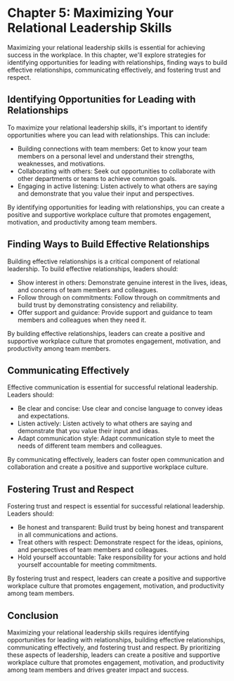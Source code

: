 Chapter 5: Maximizing Your Relational Leadership Skills
=======================================================

Maximizing your relational leadership skills is essential for achieving success in the workplace. In this chapter, we'll explore strategies for identifying opportunities for leading with relationships, finding ways to build effective relationships, communicating effectively, and fostering trust and respect.

Identifying Opportunities for Leading with Relationships
--------------------------------------------------------

To maximize your relational leadership skills, it's important to identify opportunities where you can lead with relationships. This can include:

* Building connections with team members: Get to know your team members on a personal level and understand their strengths, weaknesses, and motivations.
* Collaborating with others: Seek out opportunities to collaborate with other departments or teams to achieve common goals.
* Engaging in active listening: Listen actively to what others are saying and demonstrate that you value their input and perspectives.

By identifying opportunities for leading with relationships, you can create a positive and supportive workplace culture that promotes engagement, motivation, and productivity among team members.

Finding Ways to Build Effective Relationships
---------------------------------------------

Building effective relationships is a critical component of relational leadership. To build effective relationships, leaders should:

* Show interest in others: Demonstrate genuine interest in the lives, ideas, and concerns of team members and colleagues.
* Follow through on commitments: Follow through on commitments and build trust by demonstrating consistency and reliability.
* Offer support and guidance: Provide support and guidance to team members and colleagues when they need it.

By building effective relationships, leaders can create a positive and supportive workplace culture that promotes engagement, motivation, and productivity among team members.

Communicating Effectively
-------------------------

Effective communication is essential for successful relational leadership. Leaders should:

* Be clear and concise: Use clear and concise language to convey ideas and expectations.
* Listen actively: Listen actively to what others are saying and demonstrate that you value their input and ideas.
* Adapt communication style: Adapt communication style to meet the needs of different team members and colleagues.

By communicating effectively, leaders can foster open communication and collaboration and create a positive and supportive workplace culture.

Fostering Trust and Respect
---------------------------

Fostering trust and respect is essential for successful relational leadership. Leaders should:

* Be honest and transparent: Build trust by being honest and transparent in all communications and actions.
* Treat others with respect: Demonstrate respect for the ideas, opinions, and perspectives of team members and colleagues.
* Hold yourself accountable: Take responsibility for your actions and hold yourself accountable for meeting commitments.

By fostering trust and respect, leaders can create a positive and supportive workplace culture that promotes engagement, motivation, and productivity among team members.

Conclusion
----------

Maximizing your relational leadership skills requires identifying opportunities for leading with relationships, building effective relationships, communicating effectively, and fostering trust and respect. By prioritizing these aspects of leadership, leaders can create a positive and supportive workplace culture that promotes engagement, motivation, and productivity among team members and drives greater impact and success.


